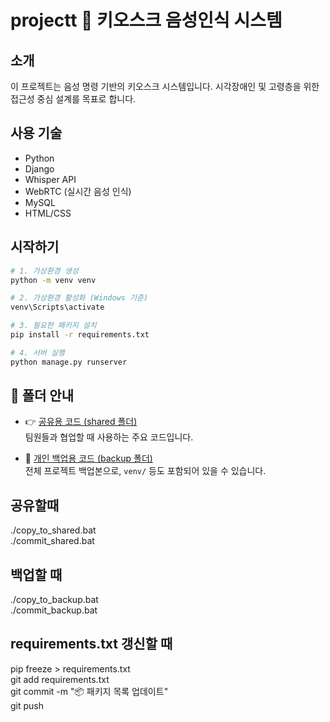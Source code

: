 # projectt 🎤 키오스크 음성인식 시스템

## 소개
이 프로젝트는 음성 명령 기반의 키오스크 시스템입니다. 시각장애인 및 고령층을 위한 접근성 중심 설계를 목표로 합니다.

## 사용 기술
- Python
- Django
- Whisper API
- WebRTC (실시간 음성 인식)
- MySQL
- HTML/CSS

## 시작하기
```bash
# 1. 가상환경 생성
python -m venv venv

# 2. 가상환경 활성화 (Windows 기준)
venv\Scripts\activate

# 3. 필요한 패키지 설치
pip install -r requirements.txt

# 4. 서버 실행
python manage.py runserver

```


## 📁 폴더 안내

- 👉 [공유용 코드 (shared 폴더)](https://github.com/ddoing11/projectt/tree/main/shared)  
  팀원들과 협업할 때 사용하는 주요 코드입니다.

- 🔐 [개인 백업용 코드 (backup 폴더)](https://github.com/ddoing11/projectt/tree/main/backup)  
  전체 프로젝트 백업본으로, `venv/` 등도 포함되어 있을 수 있습니다.


## 공유할때
./copy_to_shared.bat  
./commit_shared.bat  

## 백업할 때
./copy_to_backup.bat  
./commit_backup.bat  

## requirements.txt 갱신할 때
pip freeze > requirements.txt  
git add requirements.txt  
git commit -m "📦 패키지 목록 업데이트"  
git push  

